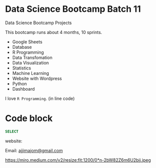 # Data Science Bootcamp Batch 11
Data Science Bootcamp Projects

This bootcamp runs about 4 months, 10 sprints.

- Google Sheets
- Database
- R Programming
- Data Transfomation
- Data Visualization
- Statistics
- Machine Learning
- Website with Wordpress
- Python
- Dashboard

I love `R Programming`. (in line code)

# Code block
```sql
SELECT
```

website:

Email: ajjimajom@gmail.com

https://miro.medium.com/v2/resize:fit:1200/0*n-2bW82Z6m6U2bij.jpeg
